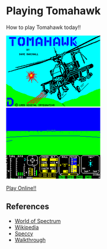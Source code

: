 # Playing Tomahawk
How to play Tomahawk today!!

![Loading Screen](games/tomahawk/references/tomahawk-loading.gif)
![In-game Screen](games/tomahawk/references/tomahawk-ingame.gif)


[Play Online!!](games/tomahawk/references/http://torinak.com/qaop#!tomahawk)


## References
* [World of Spectrum](http://www.worldofspectrum.org/infoseekid.cgi?id=0004058)
* [Wikipedia](https://en.wikipedia.org/wiki/Rebelstar_(series))
* [Speccy](http://fms.komkon.org/Speccy/)
* [Walkthrough](https://www.youtube.com/watch?v=WVH9nUoHFXQ)
